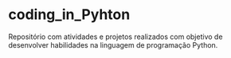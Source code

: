 # coding_in_Pyhton
Repositório com atividades e projetos realizados com objetivo de desenvolver habilidades na linguagem de programação Python.

